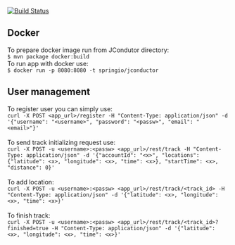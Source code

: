 [![Build Status](https://travis-ci.org/influx-gps/JConductor.svg?branch=master)](https://travis-ci.org/influx-gps/JConductor)

## Docker
To prepare docker image run from JCondutor directory: <br />
`$ mvn package docker:build` <br />
To run app with docker use: <br />
`$ docker run -p 8080:8080 -t springio/jconductor` <br />

## User management
To register user you can simply use: <br />
`curl -X POST <app_url>/register -H "Content-Type: application/json" -d '{"username": "<username>", "password": "<passw>", "email": "<email>"}'`
<br /><br />
To send track initializing request use: <br />
`curl -X POST -u <username>:<passw> <app_url>/rest/track -H "Content-Type: application/json" -d '{"accountId": "<x>", "locations": {"latitude": <x>, "longitude": <x>, "time": <x>}, "startTime": <x>,  "distance": 0}'
`
<br /><br />
To add location: <br />
`curl -X POST -u <username>:<passw> <app_url>/rest/track/<track_id> -H "Content-Type: application/json" -d '{"latitude": <x>, "longitude": <x>, "time": <x>}'`
<br /><br />
To finish track: <br />
`curl -X POST -u <username>:<passw> <app_url>/rest/track/<track_id>?finished=true -H "Content-Type: application/json" -d '{"latitude": <x>, "longitude": <x>, "time": <x>}'`
<br /><br />
